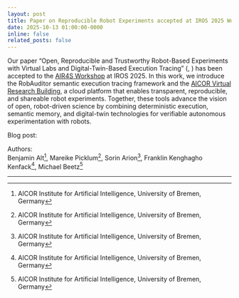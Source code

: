 ```yaml
---
layout: post
title: Paper on Reproducible Robot Experiments accepted at IROS 2025 Workshop on Embodied AI and Robotics for Future Scientific Discovery (AIR4S)
date: 2025-10-13 01:00:00-0000
inline: false
related_posts: false
---
```


Our paper “Open, Reproducible and Trustworthy Robot-Based Experiments with Virtual Labs and Digital-Twin-Based Execution Tracing” ([<i class="fas fa-link"></i>](https://arxiv.org/abs/2508.11406), [<i class="fas fa-file-pdf"></i>](/assets/vrb_scientific_discovery_IROS25_AIR4S.pdf)) has been accepted to the [AIR4S Workshop](https://airobot4sci.github.io/) at IROS 2025.
In this work, we introduce the RobAuditor semantic execution tracing framework and the [AICOR Virtual Research Building](https://vrb.ease-crc.org/), a cloud platform that enables transparent, reproducible, and shareable robot experiments. Together, these tools advance the vision of open, robot-driven science by combining deterministic execution, semantic memory, and digital-twin technologies for verifiable autonomous experimentation with robots.

Blog post: [<i class="fa-solid fa-arrow-up-right-from-square"></i>](/blog/2025/reproducible-robot-experiments-in-the-cloud)

Authors:  
Benjamin Alt[^1], Mareike Picklum[^1], Sorin Arion[^1], Franklin Kenghagho Kenfack[^1], Michael Beetz[^1]

---

[^1]: AICOR Institute for Artificial Intelligence, University of Bremen, Germany  

